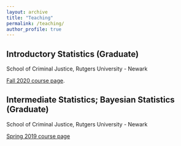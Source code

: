 ```yaml
---
layout: archive
title: "Teaching"
permalink: /teaching/
author_profile: true
---
```


## Introductory Statistics (Graduate)
School of Criminal Justice, Rutgers University - Newark 

[Fall 2020 course page](https://f-edwards.github.io/intro_stats/). 

## Intermediate Statistics; Bayesian Statistics (Graduate)
School of Criminal Justice, Rutgers University - Newark

[Spring 2019 course page](https://f-edwards.github.io/intermediate_stats/)